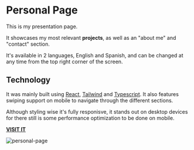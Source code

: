 # Personal Page
This is my presentation page.

It showcases my most relevant **projects**, as well as an "about me" and "contact" section.

It's available in 2 languages, English and Spanish, and can be changed at any time from the top right corner of the screen.

## Technology
It was mainly built using [React](https://react.dev/), [Tailwind](https://tailwindcss.com/) and [Typescript](https://www.typescriptlang.org/). It also features swiping support on mobile to navigate through the different sections.

Although styling wise it's fully responisve, it stands out on desktop devices for there still is some performance optimization to be done on mobile.

**[VISIT IT](https://nachito-schon.github.io/personal-page/)**

![personal-page](https://user-images.githubusercontent.com/85847402/227748026-58ddaaae-c5d4-4463-90a4-a238c53c3dbb.png)
